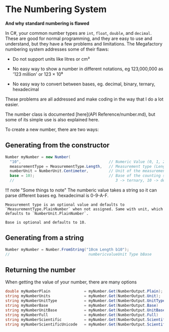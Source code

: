 # The Numbering System
**And why standard numbering is flawed**

In C#, your common number types are `int`, `float`, `double`, and `decimal`. These are good for normal programming, and they are easy to use and understand, but they have a few problems and limitations. The Megafactory numbering system addresses some of their flaws:

- Do not support units like litres or cm³

- No easy way to show a number in different notations, eg 123,000,000 as '123 million' or 123 × 10⁶

- No easy way to convert between bases, eg. decimal, binary, ternary, hexadecimal

These problems are all addressed and make coding in the way that I do a lot easier.

The number class is documented [here](API Reference/number.md), but some of its simple use is also explained here.

To create a new number, there are two ways:
## Generating from the constructor
```cs
Number myNumber = new Number(
  "10",                                       // Numeric Value (0, 1, 2, -1, 21, -52)
  measurementType = MeasurementType.Length,   // Measurement type (Length, volume, speed, area)
  numberUnit = NumberUnit.Centimeter,         // Unit of the measurement type (Meter, Centimeter, Foot)
  base = 10);                                 // Base of the counting system (2 -> binary,
  //                                             3 -> ternary, 10 -> decimal, 16 -> hexadecimal)
```
!!! note "Some things to note"
    The numberic value takes a string so it can parse different bases eg. hexadecimal is 0-9-A-F.

    Measurement type is an optional value and defaults to `MeasurementType.PlainNumber` when not assigned. Same with unit, which defaults to `NumberUnit.PlainNumber`.

    Base is optional and defaults to 10.

## Generating from a string
```cs
Number myNumber = Number.FromString("10cm Length b10");
//                                   numbericvalueUnit Type bBase 
```

## Returning the number
When getting the value of your number, there are many options
```cs
double myNumberPlain               = myNumber.Get(NumberOutput.Plain);     // 10
string myNumberUnits               = myNumber.Get(NumberOutput.Unit);      // 10cm
string myNumberUnitType            = myNumber.Get(NumberOutput.UnitType)   // 10cm Length
string myNumberBase                = myNumber.Get(NumberOutput.Base)       // 10 b10
string myNumberUnitBase            = myNumber.Get(NumberOutput.UnitBase)   // 10cm b10
string myNumberFull                = myNumber.Get(NumberOutput.Full)       // 10cm Length b10
string myNumberScientific          = myNumber.Get(NumberOutput.Scientific) // 1 x 10^1
string myNumberScientificUnicode   = myNumber.Get(NumberOutput.Scientific) // 1 × 10¹
```